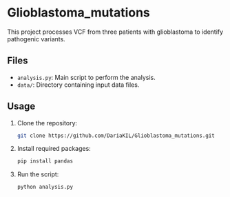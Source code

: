 # Glioblastoma_mutations

This project processes VCF from three patients with glioblastoma to identify pathogenic variants.

## Files
- `analysis.py`: Main script to perform the analysis.
- `data/`: Directory containing input data files.

## Usage
1. Clone the repository:
    ```sh
    git clone https://github.com/DariaKIL/Glioblastoma_mutations.git
    ```
2. Install required packages:
    ```sh
    pip install pandas
    ```
3. Run the script:
    ```sh
    python analysis.py
    ```
